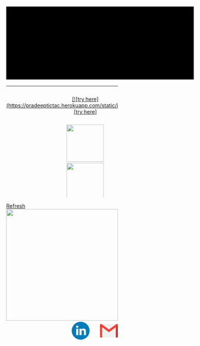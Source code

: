 
![](https://raw.githubusercontent.com/pradeep98/pradeep98/main/src/index.svg)

<div style="text-align: center;">
    <table style="height: 300px; width: 300px;">
        <tr style="border: tomato; border-radius: 1px;">
            <td id="00" style="padding: 0px; width: 100px; height: 100px; text-align: center;">
                <a href="https://pradeeptictac.herokuapp.com/playermove/00">
                [![try here](https://pradeeptictac.herokuapp.com/static/images/on00.png)][try here]
                </a>
            </td>
            <td id="01" style="padding: 0px; width: 100px; height: 100px; text-align: center;">
                <a href="https://pradeeptictac.herokuapp.com/playermove/01">
                    <img src="https://pradeeptictac.herokuapp.com/static/images/on01.png" style="width: 100px; height: 100px;" />
                </a>
            </td>
            <td id="02" style="padding: 0px; width: 100px; height: 100px; text-align: center;">
                <a href="https://pradeeptictac.herokuapp.com/playermove/02">
                    <img src="https://pradeeptictac.herokuapp.com/static/images/on02.png" style="width: 100px; height: 100px;" />
                </a>
            </td>
        </tr>
        <tr style="border: 1px tomato;">
            <td id="10" style="padding: 0px; width: 100px; height: 100px; text-align: center;">
                <a href="https://pradeeptictac.herokuapp.com/playermove/10">
                    <img src="https://pradeeptictac.herokuapp.com/static/images/on10.png" style="width: 100px; height: 100px;" />
                </a>
            </td>
            <td id="11" style="padding: 0px; width: 100px; height: 100px; text-align: center;">
                <a href="https://pradeeptictac.herokuapp.com/playermove/11">
                    <img src="https://pradeeptictac.herokuapp.com/static/images/on11.png" style="width: 100px; height: 100px;" />
                </a>
            </td>
            <td id="12" style="padding: 0px; width: 100px; height: 100px; text-align: center;">
                <a href="https://pradeeptictac.herokuapp.com/playermove/12">
                    <img src="https://pradeeptictac.herokuapp.com/static/images/on12.png" style="width: 100px; height: 100px;" />
                </a>
            </td>
        </tr>
        <tr style="border: 1px tomato;">
            <td id="20" style="padding: 0px; width: 100px; height: 100px; text-align: center;">
                <a href="https://pradeeptictac.herokuapp.com/playermove/20">
                    <img src="https://pradeeptictac.herokuapp.com/static/images/on20.png" style="width: 100px; height: 100px;" />
                </a>
            </td>
            <td id="21" style="padding: 0px; width: 100px; height: 100px; text-align: center;">
                <a href="https://pradeeptictac.herokuapp.com/playermove/21">
                    <img src="https://pradeeptictac.herokuapp.com/static/images/on21.png" style="width: 100px; height: 100px;" />
                </a>
            </td>
            <td id="22" style="padding: 0px; width: 100px; height: 100px; text-align: center;">
                <a href="https://pradeeptictac.herokuapp.com/playermove/22">
                    <img src="https://pradeeptictac.herokuapp.com/static/images/on22.png" style="width: 100px; height: 100px;" />
                </a>
            </td>
        </tr>
    </table>
</div>
<a href="https://pradeeptictac.herokuapp.com/playermove/99">
Refresh
</a>
<div>
    <img src="https://pradeeptictac.herokuapp.com/static/images/onresult.png" style="width: 300px; height: 300px;" />
</div>



<div style="width:100%; display:inline-block;">
  <div style="overflow: auto; width:30%; display: table; margin: 0 auto;"> 
  	<span style="float:left; width:50%;">
      
   <a href="https://www.linkedin.com/in/pradeep-turan-35470417a/">
      <img src="./src/linkedin.svg" width="48">
   </a>
      
   </span>
  
<span style="float:left; width:50%; " >
  
   <a href="https://mail.google.com/mail/?view=cm&fs=1&to=pradeep.t16@iiits.in&su=Reg:&body=Hi Pradeep, This is ....">
      <img src="./src/gmail.svg" width="48">
   </a>
      
   </span>
  </div>
  </div>
